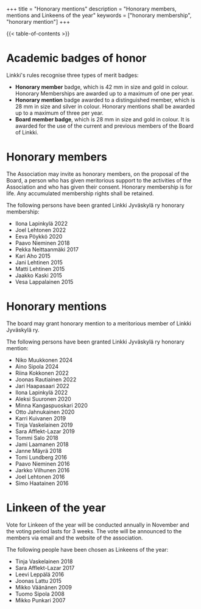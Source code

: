 +++
title = "Honorary mentions"
description = "Honorary members, mentions and Linkeens of the year"
keywords = ["honorary membership", "honorary mention"]
+++

{{< table-of-contents >}}

# Academic badges of honor

Linkki's rules recognise three types of merit badges:
* **Honorary member** badge, which is 42 mm in size and gold in colour.
   Honorary Memberships are awarded up to a maximum of one per year.
* **Honorary mention** badge awarded to a distinguished member,
  which is 28 mm in size and silver in colour. Honorary mentions
  shall be awarded up to a maximum of three per year.
* **Board member badge**, which is 28 mm in size and gold in colour. 
  It is awarded for the use of the current and previous members of the Board of Linkki.

# Honorary members

The Association may invite as honorary members, on the proposal of the
Board, a person who has given meritorious support to the activities of
the Association and who has given their consent. Honorary membership
is for life. Any accumulated membership rights shall be retained.

The following persons have been granted Linkki Jyväskylä ry honorary
membership:
- Ilona Lapinkylä 2022
- Joel Lehtonen 2022
- Eeva Pöykkö 2020
- Paavo Nieminen 2018
- Pekka Neittaanmäki 2017
- Kari Aho 2015
- Jani Lehtinen 2015
- Matti Lehtinen 2015
- Jaakko Kaski 2015
- Vesa Lappalainen 2015
  
# Honorary mentions

The board may grant honorary mention to a meritorious member of Linkki
Jyväskylä ry.

The following persons have been granted Linkki Jyväskylä ry honorary
mention: 
- Niko Muukkonen 2024
- Aino Sipola 2024
- Riina Kokkonen 2022
- Joonas Rautiainen 2022
- Jari Haapasaari 2022
- Ilona Lapinkylä 2022
- Aleksi Suuronen 2020
- Minna Kangaspuoskari 2020
- Otto Jahnukainen 2020
- Karri Kuivanen 2019
- Tinja Vaskelainen 2019
- Sara Afflekt-Lazar 2019
- Tommi Salo 2018
- Jami Laamanen 2018
- Janne Mäyrä 2018
- Tomi Lundberg 2016
- Paavo Nieminen 2016
- Jarkko Vilhunen 2016
- Joel Lehtonen 2016
- Simo Haatainen 2016

# Linkeen of the year

Vote for Linkeen of the year will be conducted annually in November
and the voting period lasts for 3 weeks. The vote will be announced to
the members via email and the website of the association. 

The following people have been chosen as Linkeens of the year:
- Tinja Vaskelainen 2018
- Sara Afflekt-Lazar 2017
- Leevi Leppälä 2016
- Joonas Lattu 2015
- Mikko Väänänen 2009
- Tuomo Sipola 2008
- Mikko Punkari 2007
